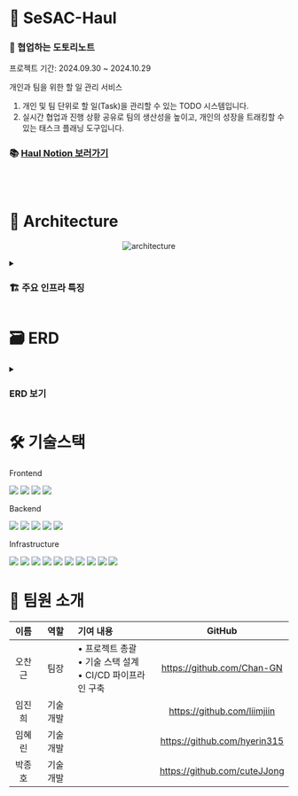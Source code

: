 # 🏰 SeSAC-Haul

### 🌰 협업하는 도토리노트

프로젝트 기간: 2024.09.30 ~ 2024.10.29

개인과 팀을 위한 할 일 관리 서비스
  1. 개인 및 팀 단위로 할 일(Task)을 관리할 수 있는 TODO 시스템입니다.
  2. 실시간 협업과 진행 상황 공유로 팀의 생산성을 높이고, 개인의 성장을 트래킹할 수 있는 태스크 플래닝 도구입니다.

### 📚 [Haul Notion 보러가기](https://www.notion.so/11038cc0d0e9801e9702e1b4fa1393f9?pvs=4)
<br />
<br />

# 📏 Architecture
<p align="center">
  <img src="https://github.com/user-attachments/assets/a3548a7f-47ba-4694-bac6-17eb8b059d07" alt="architecture">
</p>

<details>
<summary><h3>🏗️ 주요 인프라 특징</summary>

### 1. **고가용성 설계**
   * 2개의 가용영역(AZ)을 활용한 멀티 AZ 구성
   * 애플리케이션 서버의 Auto Scaling 구성
   * 이중화된 NAT Gateway로 장애 대응

### 2. **네트워크 아키텍처**
   * 계층화된 서브넷으로 구성된 VPC
   * 인터넷 연결용 퍼블릭 서브넷
   * EC2 인스턴스를 위한 프라이빗 앱 서브넷
   * RDS를 위한 격리된 DB 서브넷
   * 보안적인 외부 통신을 위한 NAT Gateway

### 3. **부하 분산 및 성능 최적화**
   * Route 53을 통한 DNS 관리
   * Elastic Load Balancing을 통한 트래픽 분산
   * CloudFront CDN을 활용한 컨텐츠 전송 최적화
   * S3를 통한 정적 리소스 관리 및 백업

### 4. **데이터베이스 구성**
   * 프라이빗 서브넷에 위치한 Amazon RDS
   * 높은 보안성을 위한 격리된 DB 서브넷 구성

</details>

# 🗃️ ERD
<details>
<summary><h3>ERD 보기</summary>

</details>

# 🛠️ 기술스택
Frontend<br />
<p>
  <img src="https://img.shields.io/badge/React_18-61DAFB?style=for-the-badge&logo=react&logoColor=black">
  <img src="https://img.shields.io/badge/TailwindCSS-38B2AC?style=for-the-badge&logo=tailwind-css&logoColor=white">
  <img src="https://img.shields.io/badge/WebSocket-010101?style=for-the-badge&logo=socket.io&logoColor=white">
  <img src="https://img.shields.io/badge/Custom_Hooks-61DAFB?style=for-the-badge&logo=react&logoColor=black">
</p>
Backend<br />
<p>
  <img src="https://img.shields.io/badge/Spring_Boot-6DB33F?style=for-the-badge&logo=spring-boot&logoColor=white">
  <img src="https://img.shields.io/badge/JPA-59666C?style=for-the-badge&logo=hibernate&logoColor=white">
  <img src="https://img.shields.io/badge/QueryDSL-007396?style=for-the-badge&logo=java&logoColor=white">
  <img src="https://img.shields.io/badge/WebSocket_STOMP-010101?style=for-the-badge&logo=socket.io&logoColor=white">
  <img src="https://img.shields.io/badge/JWT-000000?style=for-the-badge&logo=json-web-tokens&logoColor=white">
</p>
Infrastructure<br />
<p>
  <img src="https://img.shields.io/badge/AWS-232F3E?style=for-the-badge&logo=amazon-aws&logoColor=white">
  <img src="https://img.shields.io/badge/VPC-232F3E?style=for-the-badge&logo=amazon-aws&logoColor=white">
  <img src="https://img.shields.io/badge/EC2-FF9900?style=for-the-badge&logo=amazon-ec2&logoColor=white">
  <img src="https://img.shields.io/badge/RDS-527FFF?style=for-the-badge&logo=amazon-rds&logoColor=white">
  <img src="https://img.shields.io/badge/S3-569A31?style=for-the-badge&logo=amazon-s3&logoColor=white">
  <img src="https://img.shields.io/badge/CloudFront-232F3E?style=for-the-badge&logo=amazon-aws&logoColor=white">
  <img src="https://img.shields.io/badge/Route_53-232F3E?style=for-the-badge&logo=amazon-aws&logoColor=white">
  <img src="https://img.shields.io/badge/Multi_AZ-232F3E?style=for-the-badge&logo=amazon-aws&logoColor=white">
  <img src="https://img.shields.io/badge/Auto_Scaling-232F3E?style=for-the-badge&logo=amazon-aws&logoColor=white">
  <img src="https://img.shields.io/badge/ELB-232F3E?style=for-the-badge&logo=amazon-aws&logoColor=white">
</p>

# 🚀 팀원 소개

| 이름 | 역할 | 기여 내용 | GitHub |
|:---:|:---:|:---|:---:|
| 오찬근 | 팀장 | • 프로젝트 총괄<br>• 기술 스택 설계<br>• CI/CD 파이프라인 구축 | https://github.com/Chan-GN |
| 임진희 | 기술 개발 |  | https://github.com/liimjiin |
| 임혜린 | 기술 개발 |  | https://github.com/hyerin315 |
| 박종호 | 기술 개발 |  | https://github.com/cuteJJong |

